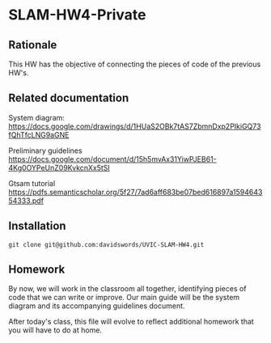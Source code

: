 # SLAM-HW4-Private

## Rationale
This HW has the objective of connecting the pieces of code of the previous HW's.

## Related documentation

System diagram: 
https://docs.google.com/drawings/d/1HUaS2OBk7tAS7ZbmnDxp2PIkiGQ73fQhTfcLNG9aGNE

Preliminary guidelines
https://docs.google.com/document/d/15h5mvAx31YiwPJEB61-4Kg0OYPeUnZ09KvkcnXx5tSI

Gtsam tutorial
https://pdfs.semanticscholar.org/5f27/7ad6aff683be07bed616897a159464354333.pdf

## Installation
`git clone git@github.com:davidswords/UVIC-SLAM-HW4.git`

## Homework

By now, we will work in the classroom all together, identifying pieces of code that we can write or improve. Our main guide will be the system diagram and its accompanying guidelines document.

After today's class, this file will evolve to reflect additional homework that you will have to do at home.
